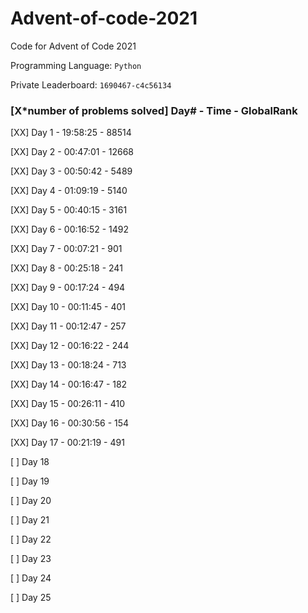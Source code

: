 # Advent-of-code-2021

Code for Advent of Code 2021

Programming Language: `Python`

Private Leaderboard: `1690467-c4c56134`

### [X*number of problems solved] Day# - Time - GlobalRank

[XX] Day 1 - 19:58:25 - 88514

[XX] Day 2 - 00:47:01 - 12668

[XX] Day 3 - 00:50:42 - 5489

[XX] Day 4 - 01:09:19 - 5140

[XX] Day 5 - 00:40:15 - 3161

[XX] Day 6 - 00:16:52 - 1492

[XX] Day 7 - 00:07:21 - 901

[XX] Day 8 - 00:25:18 - 241

[XX] Day 9 - 00:17:24 - 494

[XX] Day 10 - 00:11:45 - 401

[XX] Day 11 - 00:12:47 - 257

[XX] Day 12 - 00:16:22 - 244

[XX] Day 13 - 00:18:24 - 713

[XX] Day 14 - 00:16:47 - 182

[XX] Day 15 - 00:26:11 - 410

[XX] Day 16 - 00:30:56 - 154

[XX] Day 17 - 00:21:19 - 491

[ ] Day 18

[ ] Day 19

[ ] Day 20

[ ] Day 21

[ ] Day 22

[ ] Day 23

[ ] Day 24

[ ] Day 25
